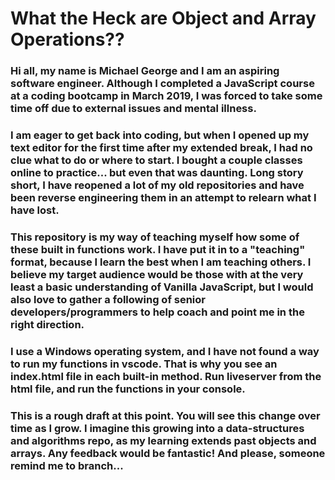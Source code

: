 # What the Heck are Object and Array Operations??

### Hi all, my name is Michael George and I am an aspiring software engineer. Although I completed a JavaScript course at a coding bootcamp in March 2019, I was forced to take some time off due to external issues and mental illness. 

### I am eager to get back into coding, but when I opened up my text editor for the first time after my extended break, I had no clue what to do or where to start. I bought a couple classes online to practice... but even that was daunting. Long story short, I have reopened a lot of my old repositories and have been reverse engineering them in an attempt to relearn what I have lost. 

### This repository is my way of teaching myself how some of these built in functions work. I have put it in to a "teaching" format, because I learn the best when I am teaching others. I believe my target audience would be those with at the very least a basic understanding of Vanilla JavaScript, but I would also love to gather a following of senior developers/programmers to help coach and point me in the right direction.

### I use a Windows operating system, and I have not found a way to run my functions in vscode. That is why you see an index.html file in each built-in method. Run liveserver from the html file, and run the functions in your console.

### This is a rough draft at this point. You will see this change over time as I grow. I imagine this growing into a data-structures and algorithms repo, as my learning extends past objects and arrays. Any feedback would be fantastic! And please, someone remind me to branch...